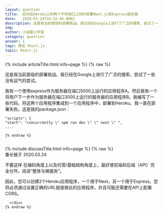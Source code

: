 ```yaml
---
layout: question
title:  如何在Heroku上的两个不同端口上同时部署Next.js和Express服务器
date:   2020-03-24T10:32:46.000Z
description: 这是我当前面临的部署挑战。我已经在Google上进行了广泛的搜索，尝试了一些没有运气的尝试。我有一个使用express作为服务器在端口5000上运行的...
img: 
author: 小卤蛋小宇宙
category: question
answer: 1
tags: 表达 React.js
topic: React.js
---
```

<div class="article-root">
  <div class="article">
    {% include articleTitle.html info=page %}
    {% raw %}
    <div class="article-content"><p><font style="vertical-align: inherit;"><font style="vertical-align: inherit;">这是我当前面临的部署挑战。</font><font style="vertical-align: inherit;">我已经在Google上进行了广泛的搜索，尝试了一些没有运气的尝试。</font></font></p>

<p><font style="vertical-align: inherit;"><font style="vertical-align: inherit;">我有一个使用express作为服务器在端口5000上运行的应用程序A。然后我有一个将用户下一步作为服务器在端口3000上运行的服务器的应用程序B。我编写了一些代码，将这两个应用程序集成到一个应用程序中，部署到Heroku。</font><font style="vertical-align: inherit;">我一直在部署失败。</font><font style="vertical-align: inherit;">这是我的package.json：</font></font></p>

<pre><code>"scripts": {<font></font>
"start": "concurrently \" npm run dev \" \" next \" ",<font></font>
....<font></font>
</code></pre></div>
    {% endraw %}
  </div>
  <p style="height: 0;width:0;overflow: hidden;"> 第3665篇《如何在Heroku上的两个不同端口上同时部署Next.js和Express服务器》来自Winter(https://github.com/aiyld/aiyld.github.io)的站点</p>
  <div class="discuss-wrapper">
    {% include discussTitle.html info=page %}
    {% raw %}
    <div class="discuss-item">
        <div class="discuss-parent">
          <div class="discuss-meta">
            <span class="discuss-user">番长猴子</span>
            <span class="discuss-time">2020.03.24</span>
          </div>
          <div class="discuss-comment"><p><font style="vertical-align: inherit;"><font style="vertical-align: inherit;">不要这样 </font><font style="vertical-align: inherit;">在编码角度上以及托管/基础结构角度上，最好使前端和后端（API）完全分开。</font><font style="vertical-align: inherit;">阅读“整体与微服务”。</font></font></p>

<p><font style="vertical-align: inherit;"><font style="vertical-align: inherit;">因此，您可以创建2个Heroku应用程序，一个用于Next，另一个用于Express。</font><font style="vertical-align: inherit;">您将必须通过设置正确的URL链接彼此的应用程序，并且可能还需要在API上配置CORS。</font></font></p></div>
        </div>
        
      </div>
    {% endraw %}
  </div>
<div>
